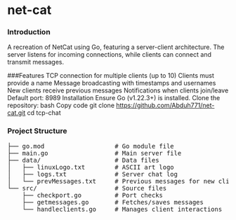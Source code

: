 # net-cat
### Introduction
A recreation of NetCat using Go, featuring a server-client architecture. The server listens for incoming connections, while clients can connect and transmit messages.

###Features
TCP connection for multiple clients (up to 10)
Clients must provide a name
Message broadcasting with timestamps and usernames
New clients receive previous messages
Notifications when clients join/leave
Default port: 8989
Installation
Ensure Go (v1.22.3+) is installed.
Clone the repository:
bash
Copy code
git clone https://github.com/Abduh771/net-cat.git
cd tcp-chat
### Project Structure

<pre>
├── go.mod                   # Go module file
├── main.go                  # Main server file
├── data/                    # Data files
│   ├── linuxLogo.txt        # ASCII art logo
│   ├── logs.txt             # Server chat log
│   └── prevMessages.txt     # Previous messages for new clients
└── src/                     # Source files
    ├── checkport.go         # Port checks
    ├── getmessages.go       # Fetches/saves messages
    └── handleclients.go     # Manages client interactions
<pre>
